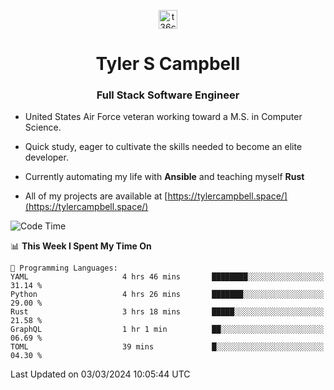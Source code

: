 <p align="center">
<a href="https://www.linkedin.com/in/t36campbell" target="blank"><img align="center" src="https://ik.imagekit.io/t36campbell/Portfolio/linkedin.png.original_m8bbGgPh6.png" alt="t36campbell" height="30" width="30" /></a>
</p>
<h1 align="center">Tyler S Campbell</h1>
<h3 align="center">Full Stack Software Engineer</h3>

* United States Air Force veteran working toward a M.S. in Computer Science.

* Quick study, eager to cultivate the skills needed to become an elite developer.

* Currently automating my life with **Ansible** and teaching myself **Rust**

* All of my projects are available at [https://tylercampbell.space/](https://tylercampbell.space/)

<!--START_SECTION:waka-->
![Code Time](http://img.shields.io/badge/Code%20Time-3%2C237%20hrs%2015%20mins-blue)

📊 **This Week I Spent My Time On** 

```text
💬 Programming Languages: 
YAML                     4 hrs 46 mins       ████████░░░░░░░░░░░░░░░░░   31.14 % 
Python                   4 hrs 26 mins       ███████░░░░░░░░░░░░░░░░░░   29.00 % 
Rust                     3 hrs 18 mins       █████░░░░░░░░░░░░░░░░░░░░   21.58 % 
GraphQL                  1 hr 1 min          ██░░░░░░░░░░░░░░░░░░░░░░░   06.69 % 
TOML                     39 mins             █░░░░░░░░░░░░░░░░░░░░░░░░   04.30 % 
```


 Last Updated on 03/03/2024 10:05:44 UTC
<!--END_SECTION:waka-->
